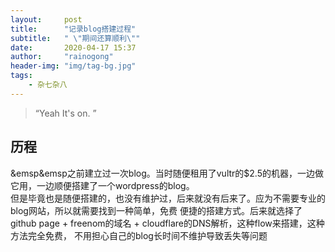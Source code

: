 ```yaml
---
layout:     post
title:      "记录blog搭建过程"
subtitle:   " \"期间还算顺利\""
date:       2020-04-17 15:37
author:     "rainogong"
header-img: "img/tag-bg.jpg"
tags:
    - 杂七杂八
---
```


> “Yeah It's on. ”  

## 历程

&emsp&emsp之前建立过一次blog。当时随便租用了vultr的$2.5的机器，一边做它用，一边顺便搭建了一个wordpress的blog。  
但是毕竟也是随便搭建的，也没有维护过，后来就没有后来了。应为不需要专业的blog网站，所以就需要找到一种简单，免费
便捷的搭建方式。后来就选择了github page + freenom的域名 + cloudflare的DNS解析，这种flow来搭建，这种方法完全免费，
不用担心自己的blog长时间不维护导致丢失等问题

